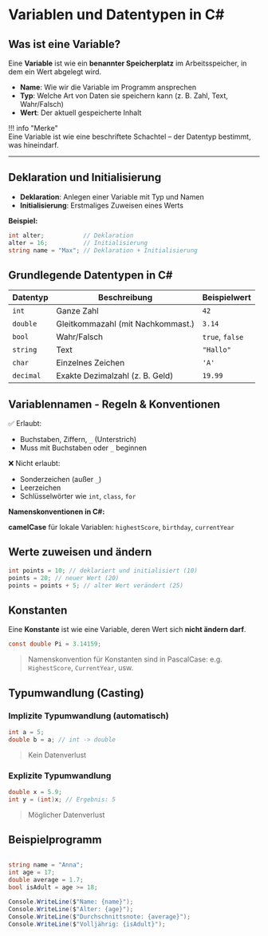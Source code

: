 # Variablen und Datentypen in C#

## Was ist eine Variable?

Eine **Variable** ist wie ein **benannter Speicherplatz** im Arbeitsspeicher, in dem ein Wert abgelegt wird.

- **Name**: Wie wir die Variable im Programm ansprechen
- **Typ**: Welche Art von Daten sie speichern kann (z. B. Zahl, Text, Wahr/Falsch)
- **Wert**: Der aktuell gespeicherte Inhalt

!!! info "Merke"  
    Eine Variable ist wie eine beschriftete Schachtel – der Datentyp bestimmt, was hineindarf.

---

## Deklaration und Initialisierung

- **Deklaration**: Anlegen einer Variable mit Typ und Namen  
- **Initialisierung**: Erstmaliges Zuweisen eines Werts

**Beispiel:**
```csharp
int alter;           // Deklaration
alter = 16;          // Initialisierung
string name = "Max"; // Deklaration + Initialisierung
```

## Grundlegende Datentypen in C#

| Datentyp  | Beschreibung                      | Beispielwert    |
| --------- | --------------------------------- | --------------- |
| `int`     | Ganze Zahl                        | `42`            |
| `double`  | Gleitkommazahl (mit Nachkommast.) | `3.14`          |
| `bool`    | Wahr/Falsch                       | `true`, `false` |
| `string`  | Text                              | `"Hallo"`       |
| `char`    | Einzelnes Zeichen                 | `'A'`           |
| `decimal` | Exakte Dezimalzahl (z. B. Geld)   | `19.99`        |


## Variablennamen - Regeln & Konventionen

✅ Erlaubt:

- Buchstaben, Ziffern, `_` (Unterstrich)
- Muss mit Buchstaben oder `_` beginnen

❌ Nicht erlaubt:

- Sonderzeichen (außer `_`)
- Leerzeichen
- Schlüsselwörter wie `int`, `class`, `for`

**Namenskonventionen in C#:**

**camelCase** für lokale Variablen: `highestScore`, `birthday`, `currentYear`

## Werte zuweisen und ändern

```csharp
int points = 10; // deklariert und initialisiert (10)
points = 20; // neuer Wert (20)
points = points + 5; // alter Wert verändert (25)
```

## Konstanten

Eine **Konstante** ist wie eine Variable, deren Wert sich **nicht ändern darf**.

```csharp
const double Pi = 3.14159;
```
> Namenskonvention für Konstanten sind in PascalCase: e.g. `HighestScore`, `CurrentYear`, usw.

## Typumwandlung (Casting)

### Implizite Typumwandlung (automatisch)

```csharp
int a = 5;
double b = a; // int -> double
```
> Kein Datenverlust

### Explizite Typumwandlung

```csharp
double x = 5.9;
int y = (int)x; // Ergebnis: 5
```
> Möglicher Datenverlust

## Beispielprogramm

```csharp

string name = "Anna";
int age = 17;
double average = 1.7;
bool isAdult = age >= 18;

Console.WriteLine($"Name: {name}");
Console.WriteLine($"Alter: {age}");
Console.WriteLine($"Durchschnittsnote: {average}");
Console.WriteLine($"Volljährig: {isAdult}");

```